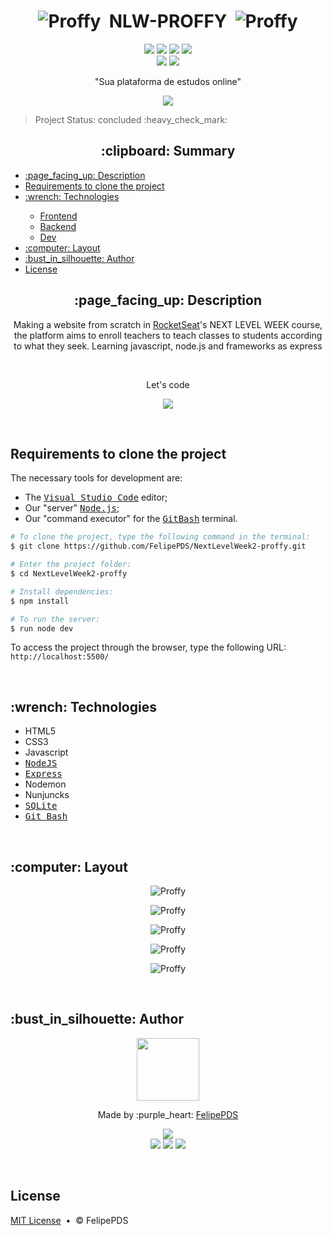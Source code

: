# <h1 align="center"><img src="https://github.com/FelipePDS/NextLevelWeek-proffy/blob/master/public/images/favicon.png" alt="Proffy"/> &nbsp;NLW-PROFFY &nbsp;<img src="https://github.com/FelipePDS/NextLevelWeek-proffy/blob/master/public/images/favicon.png" alt="Proffy"/></h1>

<p align="center"><a href="https://nodejs.org/en/download/"><img src="https://img.shields.io/static/v1?label=node&message=v12.8.0&color=339933&style=flat&logo=node.js&logoColor=white"/></a> <a href="https://nodejs.org/en/download/"><img src="https://img.shields.io/static/v1?label=npm&message=v6.14.4&color=CB3837&style=flat&logo=npm&logoColor=white"/></a> <img src="https://img.shields.io/github/repo-size/FelipePDS/proffy"/> <a href="https://github.com/FelipePDS/proffy/blob/master/LICENSE/"><img src="https://img.shields.io/github/license/FelipePDS/proffy"/></a> <br> <img src="https://img.shields.io/static/v1?label=backend&message=Express&color=8257e5&style=flat&logo=+&logoColor=white"/> <img src="https://img.shields.io/static/v1?label=frontend&message=HTML5+|+CSS3+|+JavaScript&color=8257e5&style=flat&logo=+&logoColor=white"/></p>

<p align="center">"Sua plataforma de estudos online"</p>
<p align="center"><img src="https://github.com/FelipePDS/NextLevelWeek-proffy/blob/master/public/images/proffy.png"/></p>

<p align="right"><blockquote>Project Status: concluded :heavy_check_mark:</blockquote></p>

<h2 align="center">:clipboard: Summary</h2>
<p>
    <ul>
        <li><a href="#description">:page_facing_up: Description</a></li>
        <li><a href="#clone-project">Requirements to clone the project</a></li>
        <li><a href="#technologies">:wrench: Technologies</a></li>
            <ul>
                <li><a href="#technologies-frontend">Frontend</a></li>
                <li><a href="#technologies-backend">Backend</a></li>
                <li><a href="#technologies-dev">Dev</a></li>
            </ul>
        <li><a href="#layout">:computer: Layout</a></li>
        <li><a href="#author">:bust_in_silhouette: Author</a></li>
        <li><a href="#license">License</a></li>
    </ul>
</p>

<h2 align="center" id="description">:page_facing_up: Description</h2>
<p align="center">Making a website from scratch in <a href="https://rocketseat.com.br/">RocketSeat</a>'s NEXT LEVEL WEEK course, the platform aims to enroll teachers to teach classes to students according to what they seek. Learning javascript, node.js and frameworks as express</p> <br>
<p align="center">Let's code</p>
<p align="center"><img src="https://github.com/FelipePDS/NextLevelWeek-proffy/blob/master/public/images/git-06.png"/></p><br>

<h2 id="clone-project">Requirements to clone the project</h2>
<p>The necessary tools for development are:
    <ul>
        <li>The <kbd><a href="https://code.visualstudio.com/">Visual Studio Code</a></kbd> editor;</li>
        <li>Our "server" <kbd><a href="https://nodejs.org/">Node.js</a></kbd>;</li>
        <li>Our "command executor" for the <kbd><a href="https://git-scm.com/downloads">GitBash</a></kbd> terminal.</li>
    </ul>
</p>

```bash
# To clone the project, type the following command in the terminal:
$ git clone https://github.com/FelipePDS/NextLevelWeek2-proffy.git

# Enter the project folder:
$ cd NextLevelWeek2-proffy

# Install dependencies:
$ npm install

# To run the server:
$ run node dev
```

<p>To access the project through the browser, type the following URL: <br><code>http://localhost:5500/</code></p>

<br>

<h2 id="technologies">:wrench: Technologies</h2>
<ul>
    <li color="red">HTML5</li>
    <li>CSS3</li>
    <li>Javascript</li>
    <li><kbd><a href="https://nodejs.org/">NodeJS</a></kbd></li>
    <li><kbd><a href="https://expressjs.com/pt-br/">Express</a></kbd></li>
    <li>Nodemon</li>
    <li>Nunjuncks</li>
    <li><kbd><a href="https://www.sqlite.org/">SQLite</a></kbd></li>
    <li><kbd><a href="https://git-scm.com/downloads">Git Bash</a></kbd></li>
</ul>

<br>

<h2 id="layout">:computer: Layout</h2>
<p align="center"><img src="https://github.com/FelipePDS/NextLevelWeek-proffy/blob/master/public/images/git-01.JPG" alt="Proffy"/></p>
<p align="center"><img src="https://github.com/FelipePDS/NextLevelWeek-proffy/blob/master/public/images/git-02.JPG" alt="Proffy"/></p>
<p align="center"><img src="https://github.com/FelipePDS/NextLevelWeek-proffy/blob/master/public/images/git-03.JPG" alt="Proffy"/></p>
<p align="center"><img src="https://github.com/FelipePDS/NextLevelWeek-proffy/blob/master/public/images/git-04.JPG" alt="Proffy"/></p>
<p align="center"><img src="https://github.com/FelipePDS/NextLevelWeek-proffy/blob/master/public/images/git-05.JPG" alt="Proffy"/></p>

<br>

<h2 id="author">:bust_in_silhouette: Author</h2>
<p align="center"><img width="100px" src="https://avatars.githubusercontent.com/u/64941387?s=400&u=a9c0d7a657b0b0b644d41cd88966e0a89d0a67a6&v=4"/></p>
<p align="center">Made by :purple_heart: <a href="https://felipepds.github.io/felipepds-resume/">FelipePDS</a></p>
<p align="center"><a href="https://app.rocketseat.com.br/me/felipe-pinto-da-silva-03738"><img src="https://img.shields.io/static/v1?label=RocketSeat&message=Felipe+Pinto+Da+Silva&color=8257e6&style=flat&logo=+&logoColor=white"/></a> <br> <a href="https://www.linkedin.com/in/felipe-p-da-silva-a55b891ba/?lipi=urn%3Ali%3Apage%3Ad_flagship3_feed%3BiErPy3g7Q1KGOaD%2BsGw%2Fpg%3D%3D"><img src="https://img.shields.io/static/v1?label=+&message=Felipe+P.+Da+Silva&color=0A66C2&style=flat&logo=linkedin&logoColor=white"/></a> <a href="https://twitter.com/FelipePintoDaS1"><img src="https://img.shields.io/static/v1?label=+&message=@FelipePintoDaS1&color=1DA1F2&style=flat&logo=twitter&logoColor=white"/></a> <img src="https://img.shields.io/static/v1?label=+&message=felipepdasilva66@gmail.com&color=EA4335&style=flat&logo=gmail&logoColor=white"/></p>

<br>

<h2 id="license">License</h2>
<p><a href="https://github.com/FelipePDS/NextLevelWeek2-proffy/blob/master/LICENSE">MIT License</a> &nbsp;&bull;&nbsp; &copy; FelipePDS</p>
